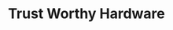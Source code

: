 ---
title: "Trust Worthy Hardware"
url: /batesburg-leesville/trust-worthy-hardware/
shop: Eisenwaren
---